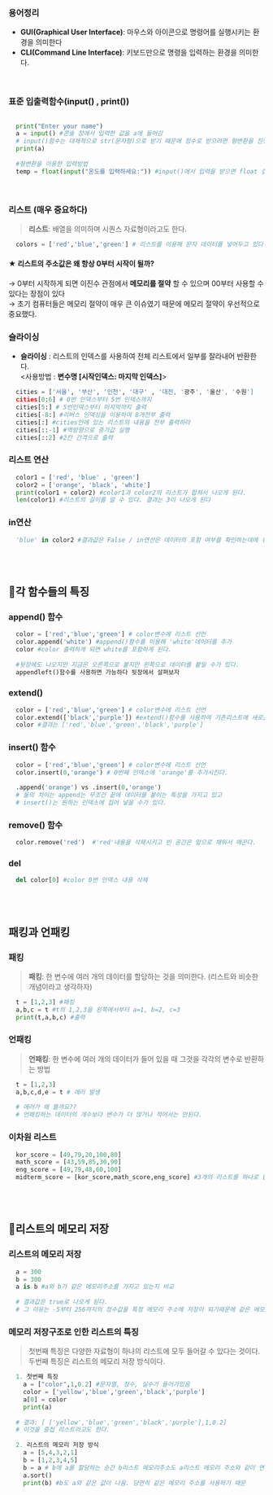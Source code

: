 ### 용어정리
- <b>GUI(Graphical User Interface)</b>: 마우스와 아이콘으로 명령어를 실행시키는 환경을 의미한다  
- <b>CLI(Command Line Interface)</b>: 키보드만으로 명령을 입력하는 환경을 의미한다.
<br>

### 표준 입출력함수(input() , print())
```python

  print("Enter your name") 
  a = input() #콘솔 창에서 입력한 값을 a에 들어감
  # input()함수는 대체적으로 str(문자형)으로 받기 때문에 정수로 받으려면 형변환을 진행시켜줘야한다.
  print(a)
  
  #형변환을 이용한 입력방법
  temp = float(input("온도를 입력하세요:")) #input()에서 입력을 받으면 float 실수형으로 변환하여 변수에 저장된다.
```
<br>

### 리스트 (매우 중요하다)
> <b>리스트</b>: 배열을 의미하며 시퀀스 자료형이라고도 한다.
```python
  colors = ['red','blue','green'] # 리스트를 이용해 문자 데이터를 넣어두고 있다
```

#### ★ 리스트의 주소값은 왜 항상 0부터 시작이 될까?  
→ 0부터 시작하게 되면 이진수 관점에서 <b>메모리를 절약</b> 할 수 있으며 00부터 사용할 수 있다는 장점이 있다  
→ 초기 컴퓨터들은 메모리 절약이 매우 큰 이슈였기 때문에 메모리 절약이 우선적으로 중요했다.
<br>

### 슬라이싱
- **슬라이싱** : 리스트의 인덱스를 사용하여 전체 리스트에서 일부를 잘라내어 반환한다.  
<사용방법 : **변수명 [시작인덱스: 마지막 인덱스]**>  

```python
  cities = ['서울', '부산', '인천', '대구' , '대전, '광주', '울산', '수원']
  cities[0:6] # 0번 인덱스부터 5번 인덱스까지
  cities[5:] # 5번인덱스부터 마지막까지 출력
  cities[-8:] #리버스 인덱싱을 이용하여 8개전부 출력
  cities[:] #cities안에 있는 리스트의 내용을 전부 출력하라
  cities[::-1] #역방향으로 증가값 실행
  cities[::2] #2칸 간격으로 출력
```

### 리스트 연산
```python
  color1 = ['red', 'blue' , 'green']
  color2 = ['orange', 'black', 'white']
  print(color1 + color2) #color1과 color2의 리스트가 합쳐서 나오게 된다.
  len(color1) #리스트의 길이를 알 수 있다. 결과는 3이 나오게 된다
```

### in연산
```python
  'blue' in color2 #결과값은 False / in연산은 데이터의 포함 여부를 확인하는데에 유용하게 쓰인다.
```
<br>
<br>

<h2>🔎각 함수들의 특징</h2>

### append() 함수
```python
  color = ['red','blue','green'] # color변수에 리스트 선언
  color.append('white') #append()함수를 이용해 'white'데이터를 추가
  color #color 출력하게 되면 white를 포함하게 된다.
  
  #뒷장에도 나오지만 지금은 오른쪽으로 붙지만 왼쪽으로 데이터를 붙일 수가 있다.
  appendleft()함수를 사용하면 가능하다 뒷장에서 살펴보자
```

### extend()
```python
  color = ['red','blue','green'] # color변수에 리스트 선언
  color.extend(['black','purple']) #extend()함수를 사용하여 기존리스트에 새로운 리스트를 합친다.
  color #결과는 ['red','blue','green','black','purple']
```

### insert() 함수
```python
  color = ['red','blue','green'] # color변수에 리스트 선언
  color.insert(0,'orange') # 0번째 인덱스에 'orange'를 추가시킨다.
  
  .append('orange') vs .insert(0,'orange')  
  # 둘의 차이는 append는 무조건 끝에 데이터를 붙이는 특성을 가지고 있고
  # insert()는 원하는 인덱스에 집어 넣을 수가 있다.
```

### remove() 함수
```python
  color.remove('red')  #'red'내용을 삭제시키고 빈 공간은 앞으로 채워서 매꾼다.
```

### del
```python
  del color[0] #color 0번 인덱스 내용 삭제
```
<br>
<br>

<h2> 패킹과 언패킹 </h2>

### 패킹
> <b>패킹</b>: 한 변수에 여러 개의 데이터를 할당하는 것을 의미한다. (리스트와 비슷한 개념이라고 생각하자)
```python
  t = [1,2,3] #패킹
  a,b,c = t #t의 1,2,3을 왼쪽에서부터 a=1, b=2, c=3
  print(t,a,b,c) #출력
```

### 언패킹
> <b>언패킹</b>: 한 변수에 여러 개의 데이터가 들어 있을 때 그것을 각각의 변수로 반환하는 방법
```python
  t = [1,2,3]
  a,b,c,d,e = t # 에러 발생
  
  # 에러가 왜 뜰까요??
  # 언패킹하는 데이터의 개수보다 변수가 더 많거나 적어서는 안된다.
```
 
### 이차원 리스트
```python
  kor_score = [49,79,20,100,80]
  math_score = [43,59,85,30,90]
  eng_score = [49,79,48,60,100]
  midterm_score = [kor_score,math_score,eng_score] #3개의 리스트를 하나로 합쳐버림
```

<br>
<br>
<h2> 🔎리스트의 메모리 저장 </h2>

### 리스트의 메모리 저장
```python
  a = 300
  b = 300
  a is b #a와 b가 같은 메모리주소를 가지고 있는지 비교
  
  # 결과값은 true로 나오게 된다. 
  # 그 이유는 -5부터 256까지의 정수값을 특정 메모리 주소에 저장이 되기때문에 같은 메모리 주소에서 사용이 된다.
```

### 메모리 저장구조로 인한 리스트의 특징
> 첫번째 특징은 다양한 자료형이 하나의 리스트에 모두 들어갈 수 있다는 것이다.
> 두번째 특징은 리스트의 메모리 저장 방식이다.
```python
  1. 첫번째 특징
    a = ["color",1,0.2] #문자열, 정수, 실수가 들어가있음
    color = ['yellow','blue','green','black','purple']
    a[0] = color
    print(a)
  
  # 결과: [ ['yellow','blue','green','black','purple'],1,0.2]
  # 이것을 중첩 리스트라고도 한다.
  
  2. 리스트의 메모리 저장 방식
    a = [5,4,3,2,1]
    b = [1,2,3,4,5]
    b = a # b에 a를 할당하는 순간 b리스트 메모리주소도 a리스트 메모리 주소와 같이 연결
    a.sort()
    print(b) #b도 a와 같은 값이 나옴. 당연히 같은 메모리 주소를 사용하기 때문
```




